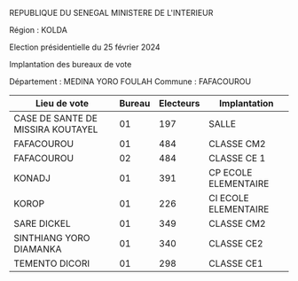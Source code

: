 REPUBLIQUE DU SENEGAL MINISTERE DE L'INTERIEUR

Région : KOLDA

Election présidentielle du 25 février 2024

Implantation des bureaux de vote

Département : MEDINA YORO FOULAH Commune : FAFACOUROU

| Lieu de vote | Bureau | Electeurs | Implantation |
| - | - | - | - |
| CASE DE SANTE DE MISSIRA KOUTAYEL | 01 | 197 | SALLE |
| FAFACOUROU | 01 | 484 | CLASSE CM2 |
| FAFACOUROU | 02 | 484 | CLASSE CE 1 |
| KONADJ | 01 | 391 | CP ECOLE ELEMENTAIRE |
| KOROP | 01 | 226 | CI ECOLE ELEMENTAIRE |
| SARE DICKEL | 01 | 349 | CLASSE CM2 |
| SINTHIANG YORO DIAMANKA | 01 | 340 | CLASSE CE2 |
| TEMENTO DICORI | 01 | 298 | CLASSE CE1 |

<!-- PageNumber="5/12" -->

